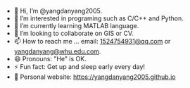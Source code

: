 - 👋 Hi, I’m @yangdanyang2005.
- 👀 I’m interested in programing such as C/C++ and Python.
- 🌱 I’m currently learning MATLAB language.
- 💞️ I’m looking to collaborate on GIS or CV.
- 📫 How to reach me ... email: 1524754931@qq.com or yangdanyang@whu.edu.com.
- 😄 Pronouns: "He" is OK.
- ⚡ Fun fact: Get up and sleep early every day!
- 📑 Personal website: https://yangdanyang2005.github.io

<!---
yangdanyang2005/烟锁池塘柳 is a ✨ special ✨ repository because its `README.md` (this file) appears on your GitHub profile.
You can click the Preview link to take a look at your changes.
--->
